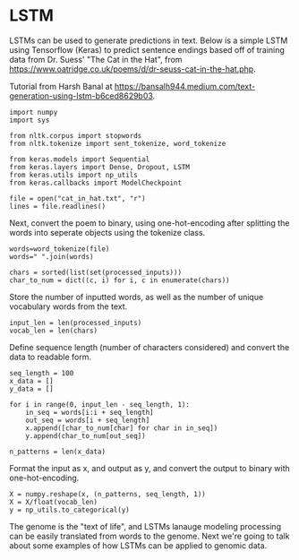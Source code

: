 # LSTM 
LSTMs can be used to generate predictions in text. Below is a simple LSTM using Tensorflow (Keras) to predict sentence endings based off of training data from Dr. Suess' "The Cat in the Hat", from https://www.oatridge.co.uk/poems/d/dr-seuss-cat-in-the-hat.php. 

Tutorial from Harsh Banal at https://bansalh944.medium.com/text-generation-using-lstm-b6ced8629b03. 

```
import numpy 
import sys

from nltk.corpus import stopwords
from nltk.tokenize import sent_tokenize, word_tokenize

from keras.models import Sequential
from keras.layers import Dense, Dropout, LSTM
from keras.utils import np_utils
from keras.callbacks import ModelCheckpoint

file = open("cat_in_hat.txt", "r")
lines = file.readlines()
```

Next, convert the poem to binary, using one-hot-encoding after splitting the words into seperate objects using the tokenize class. 

```
words=word_tokenize(file)
words=" ".join(words)

chars = sorted(list(set(processed_inputs)))
char_to_num = dict((c, i) for i, c in enumerate(chars))
```

Store the number of inputted words, as well as the number of unique vocabulary words from the text.

```
input_len = len(processed_inputs)
vocab_len = len(chars)
```

Define sequence length (number of characters considered) and convert the data to readable form.

```
seq_length = 100
x_data = []
y_data = []

for i in range(0, input_len - seq_length, 1):
    in_seq = words[i:i + seq_length]
    out_seq = words[i + seq_length]
    x.append([char_to_num[char] for char in in_seq])
    y.append(char_to_num[out_seq])
    
n_patterns = len(x_data)
```

Format the input as x, and output as y, and convert the output to binary with one-hot-encoding.

```
X = numpy.reshape(x, (n_patterns, seq_length, 1))
X = X/float(vocab_len)
y = np_utils.to_categorical(y)
```

The genome is the "text of life", and LSTMs lanauge modeling processing can be easily translated from words to the genome. Next we're going to talk about some examples of how LSTMs can be applied to genomic data. 
